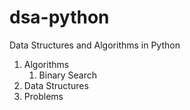 # dsa-python
Data Structures and Algorithms in Python

1. Algorithms
   1. Binary Search
2. Data Structures
3. Problems